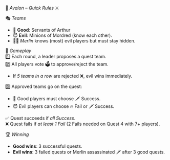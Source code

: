 📜 *Avalon – Quick Rules* ⚔️

🎭 *Teams*  
- 🏰 **Good**: Servants of Arthur  
- 😈 **Evil**: Minions of Mordred (know each other).  
- 🧙‍♂️ *Merlin* knows (most) evil players but must stay hidden.  

🎲 *Gameplay*  
1️⃣ Each round, a leader proposes a quest team.  
2️⃣ All players vote 🗳️ to approve/reject the team.  
   - If *5 teams in a row* are rejected ❌, evil wins immediately.  

3️⃣ Approved teams go on the quest:  
   - 🏰 Good players must choose 🗡️ Success.  
   - 😈 Evil players can choose 🔥 Fail or 🗡️ Success.  

✅ Quest succeeds if *all Success*.  
❌ Quest fails if *at least 1 Fail* (2 Fails needed on Quest 4 with 7+ players).  

🏆 *Winning*  
- **Good wins**: 3 successful quests.  
- **Evil wins**: 3 failed quests or Merlin assassinated 🗡️ after 3 good quests.  

